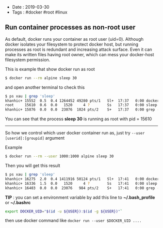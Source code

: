 - Date : 2019-03-30
- Tags : #docker #root #linux

## Run container processes as non-root user

As default, docker runs your container as root user (uid=0). Although docker isolates your filesystem to protect docker host, but running processes as root is redundant and increasing attack surface. Even it can make its written files having root owner, which can mess your docker-host filesystem permission.

This is example that show docker run as root

```bash
$ docker run --rm alpine sleep 30
```

and open another terminal to check this

```bash
$ ps xau | grep 'sleep'
khanhic+ 15552  0.5  0.4 1264452 49280 pts/1   Sl+  17:37   0:00 docker run --rm alpine:3.9 sleep 30
root     15610  0.6  0.0   1520     4 ?        Ss   17:37   0:00 sleep 30
khanhic+ 15876  0.0  0.0  23076  1024 pts/2    S+   17:37   0:00 grep --color=auto sleep
```

You can see that the process **sleep 30** is running as root with pid = 15610

----

So how we control which user docker container run as, just try `--user [userid]:[groupid]` argument

Example

```bash
$ docker run --rm --user 1000:1000 alpine sleep 30
```

Then you will get this result

```bash
$ ps xau | grep 'sleep'
khanhic+ 16275  2.0  0.4 1411916 50124 pts/1   Sl+  17:41   0:00 docker run --rm --user 1000:1000 alpine:3.9 sleep 30
khanhic+ 16336  1.5  0.0   1520     4 ?        Ss   17:41   0:00 sleep 30
khanhic+ 16403  0.0  0.0  23076   984 pts/2    S+   17:41   0:00 grep --color=auto sleep
```

**TIP** : you can set a environment variable by add this line to **~/.bash_profile** or **~/.bashrc**

```bash
export DOCKER_UID="$(id -u ${USER}):$(id -g ${USER})"`
```

then use docker command like `docker run --user $DOCKER_UID ....`

